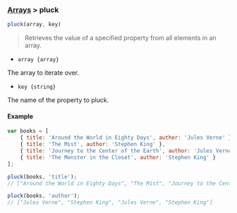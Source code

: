 ### [Arrays](../) > pluck

```js
pluck(array, key)
```

> Retrieves the value of a specified property from all elements in an array.

- <code>array {array}</code>

The array to iterate over.

- <code>key {string}</code>

The name of the property to pluck.

#### Example
```js
var books = [
	{ title: 'Around the World in Eighty Days', author: 'Jules Verne' },
	{ title: 'The Mist', author: 'Stephen King' },
	{ title: 'Journey to the Center of the Earth', author: 'Jules Verne' },
	{ title: 'The Monster in the Closet', author: 'Stephen King' }
];

pluck(books, 'title');
// ["Around the World in Eighty Days", "The Mist", "Journey to the Center of the Earth", "The Monster in the Closet"]

pluck(books, 'author');
// ["Jules Verne", "Stephen King", "Jules Verne", "Stephen King"]
```
